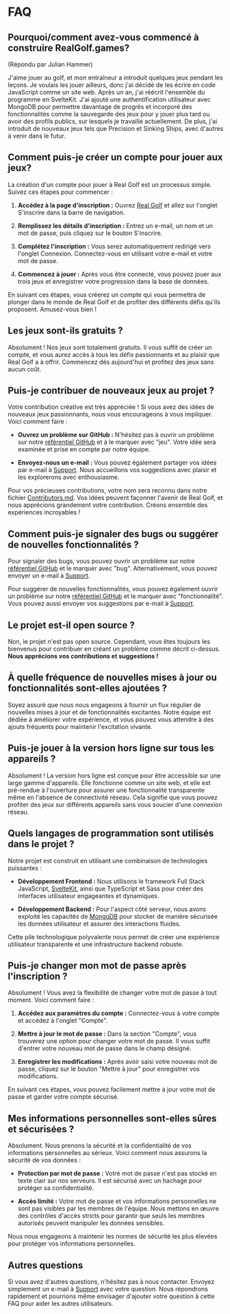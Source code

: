 # FAQ

## Pourquoi/comment avez-vous commencé à construire RealGolf.games?

(Répondu par Julian Hammer)

J'aime jouer au golf, et mon entraîneur a introduit quelques jeux pendant les leçons. Je voulais les jouer ailleurs, donc j'ai décidé de les écrire en code JavaScript comme un site web. Après un an, j'ai réécrit l'ensemble du programme en SvelteKit. J'ai ajouté une authentification utilisateur avec MongoDB pour permettre davantage de progrès et incorporé des fonctionnalités comme la sauvegarde des jeux pour y jouer plus tard ou avoir des profils publics, sur lesquels je travaille actuellement. De plus, j'ai introduit de nouveaux jeux tels que Precision et Sinking Ships, avec d'autres à venir dans le futur.

## Comment puis-je créer un compte pour jouer aux jeux?

La création d'un compte pour jouer à Real Golf est un processus simple. Suivez ces étapes pour commencer :

1. **Accédez à la page d'inscription :**
   Ouvrez [Real Golf](https://realgolf.games) et allez sur l'onglet S'inscrire dans la barre de navigation.

2. **Remplissez les détails d'inscription :**
   Entrez un e-mail, un nom et un mot de passe, puis cliquez sur le bouton S'inscrire.

3. **Complétez l'inscription :**
   Vous serez automatiquement redirigé vers l'onglet Connexion. Connectez-vous en utilisant votre e-mail et votre mot de passe.

4. **Commencez à jouer :**
   Après vous être connecté, vous pouvez jouer aux trois jeux et enregistrer votre progression dans la base de données.

En suivant ces étapes, vous créerez un compte qui vous permettra de plonger dans le monde de Real Golf et de profiter des différents défis qu'ils proposent. Amusez-vous bien !

## Les jeux sont-ils gratuits ?

Absolument ! Nos jeux sont totalement gratuits. Il vous suffit de créer un compte, et vous aurez accès à tous les défis passionnants et au plaisir que Real Golf a à offrir. Commencez dès aujourd'hui et profitez des jeux sans aucun coût.

## Puis-je contribuer de nouveaux jeux au projet ?

Votre contribution créative est très appréciée ! Si vous avez des idées de nouveaux jeux passionnants, nous vous encourageons à vous impliquer. Voici comment faire :

- **Ouvrez un problème sur GitHub :** N'hésitez pas à ouvrir un problème sur notre [référentiel GitHub](https://github.com/realgolf/web/issues) et à le marquer avec "jeu". Votre idée sera examinée et prise en compte par notre équipe.

- **Envoyez-nous un e-mail :** Vous pouvez également partager vos idées par e-mail à [Support](mailto:support@realgolf.games). Nous accueillons vos suggestions avec plaisir et les explorerons avec enthousiasme.

Pour vos précieuses contributions, votre nom sera reconnu dans notre fichier [Contributors.md](/Contributors.md). Vos idées peuvent façonner l'avenir de Real Golf, et nous apprécions grandement votre contribution. Créons ensemble des expériences incroyables !

## Comment puis-je signaler des bugs ou suggérer de nouvelles fonctionnalités ?

Pour signaler des bugs, vous pouvez ouvrir un problème sur notre [référentiel GitHub](https://github.com/realgolf/web/issues) et le marquer avec "bug". Alternativement, vous pouvez envoyer un e-mail à [Support](mailto:support@realgolf.games).

Pour suggérer de nouvelles fonctionnalités, vous pouvez également ouvrir un problème sur notre [référentiel GitHub](https://github.com/realgolf/web/issues) et le marquer avec "fonctionnalité". Vous pouvez aussi envoyer vos suggestions par e-mail à [Support](mailto:support@realgolf.games).

## Le projet est-il open source ?

Non, le projet n'est pas open source. Cependant, vous êtes toujours les bienvenus pour contribuer en créant un problème comme décrit ci-dessus. **Nous apprécions vos contributions et suggestions !**

## À quelle fréquence de nouvelles mises à jour ou fonctionnalités sont-elles ajoutées ?

Soyez assuré que nous nous engageons à fournir un flux régulier de nouvelles mises à jour et de fonctionnalités excitantes. Notre équipe est dédiée à améliorer votre expérience, et vous pouvez vous attendre à des ajouts fréquents pour maintenir l'excitation vivante.

## Puis-je jouer à la version hors ligne sur tous les appareils ?

Absolument ! La version hors ligne est conçue pour être accessible sur une large gamme d'appareils. Elle fonctionne comme un site web, et elle est pré-rendue à l'ouverture pour assurer une fonctionnalité transparente même en l'absence de connectivité réseau. Cela signifie que vous pouvez profiter des jeux sur différents appareils sans vous soucier d'une connexion réseau.

## Quels langages de programmation sont utilisés dans le projet ?

Notre projet est construit en utilisant une combinaison de technologies puissantes :

- **Développement Frontend :** Nous utilisons le framework Full Stack JavaScript, [SvelteKit](https://kit.svelte.dev), ainsi que TypeScript et Sass pour créer des interfaces utilisateur engageantes et dynamiques.

- **Développement Backend :** Pour l'aspect côté serveur, nous avons exploité les capacités de [MongoDB](https://github.com/mongodb) pour stocker de manière sécurisée les données utilisateur et assurer des interactions fluides.

Cette pile technologique polyvalente nous permet de créer une expérience utilisateur transparente et une infrastructure backend robuste.

## Puis-je changer mon mot de passe après l'inscription ?

Absolument ! Vous avez la flexibilité de changer votre mot de passe à tout moment. Voici comment faire :

1. **Accédez aux paramètres du compte :** Connectez-vous à votre compte et accédez à l'onglet "Compte".

2. **Mettre à jour le mot de passe :** Dans la section "Compte", vous trouverez une option pour changer votre mot de passe. Il vous suffit d'entrer votre nouveau mot de passe dans le champ désigné.

3. **Enregistrer les modifications :** Après avoir saisi votre nouveau mot de passe, cliquez sur le bouton "Mettre à jour" pour enregistrer vos modifications.

En suivant ces étapes, vous pouvez facilement mettre à jour votre mot de passe et garder votre compte sécurisé.

## Mes informations personnelles sont-elles sûres et sécurisées ?

Absolument. Nous prenons la sécurité et la confidentialité de vos informations personnelles au sérieux. Voici comment nous assurons la sécurité de vos données :

- **Protection par mot de passe :** Votre mot de passe n'est pas stocké en texte clair sur nos serveurs. Il est sécurisé avec un hachage pour protéger sa confidentialité.

- **Accès limité :** Votre mot de passe et vos informations personnelles ne sont pas visibles par les membres de l'équipe. Nous mettons en œuvre des contrôles d'accès stricts pour garantir que seuls les membres autorisés peuvent manipuler les données sensibles.

Nous nous engageons à maintenir les normes de sécurité les plus élevées pour protéger vos informations personnelles.

## Autres questions

Si vous avez d'autres questions, n'hésitez pas à nous contacter. Envoyez simplement un e-mail à [Support](mailto:support@realgolf.games) avec votre question. Nous répondrons rapidement et pourrions même envisager d'ajouter votre question à cette FAQ pour aider les autres utilisateurs.
